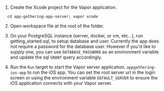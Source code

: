 1. Create the Xcode project for the Vapor application.
```
  cd app-gathering-app-server; vapor xcode
```

2. Open workspace file at the root of the folder.

3. On your PostgreSQL instance (server, docker, or vm, etc...), run getting_started.sql, to setup database and user. Currently the app does not require a password for the database user. However if you'd like to supply one, you can use `DATABASE_PASSWORD` as an environment variable and update the sql `GRANT` query accordingly.

4. Run the `Run` target to start the Vapor server application. `appgathering-ios-app` to run the iOS app. You can set the root server url in the login screen or using the environment variable `DEFAULT_SERVER` to ensure the iOS application connects with your Vapor server.
